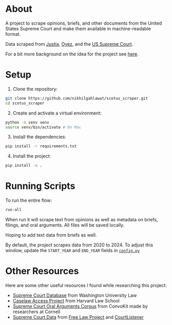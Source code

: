# About
A project to scrape opinions, briefs, and other documents from the United States Supreme Court and make them available in machine-readable format.

Data scraped from [Justia](https://supreme.justia.com/), [Oyez](https://www.oyez.org/), and the [US Supreme Court](https://www.supremecourt.gov/).

For a bit more background on the idea for the project see [here](https://www.nikhilgahlawat.com/projects/scotus-scraper/).

# Setup

1. Clone the repository:
  ```sh
  git clone https://github.com/nikhilgahlawat/scotus_scraper.git
  cd scotus_scraper
  ```

2. Create and activate a virtual environment:
  ```sh
  python -m venv venv
  source venv/bin/activate # On Mac
  ```

3. Install the dependencies:
  ```sh
  pip install -r requirements.txt
  ```

4. Install the project:
  ```sh
  pip install -e .
  ```

# Running Scripts

To run the entire flow:
  ```sh
  run-all
  ```

When run it will scrape text from opinions as well as metadata on briefs, filings, and oral arguments. All files will be saved locally.

Hoping to add text data from briefs as well.

By default, the project scrapes data from 2020 to 2024. To adjust this window, update the `START_YEAR` and `END_YEAR` fields in [`config.py`](https://github.com/nikhilgahlawat/scotus_scraper/blob/main/src/scotus_scraper/config.py)

# Other Resources
Here are some other useful resources I found while researching this project:
 - [Supreme Court Database](http://scdb.wustl.edu/) from Washington University Law
 - [Caselaw Access Project](https://case.law/) from Harvard Law School
 - [Supreme Court Oral Arguments Corpus](https://convokit.cornell.edu/documentation/supreme.html) from ConvoKit made by researchers at Cornell
 - [Supreme Court Data](https://free.law/projects/supreme-court-data) from [Free Law Project](https://free.law/) and [CourtListener](https://www.courtlistener.com/)

